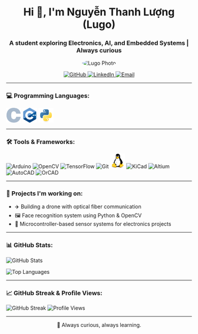 <h1 align="center">Hi 👋, I'm Nguyễn Thanh Lượng (Lugo)</h1>
<h3 align="center">A student exploring Electronics, AI, and Embedded Systems | Always curious</h3>

<p align="center">
  <img src="https://i.imgur.com/9wv5bOC.jpeg" alt="Lugo Photo" width="150" style="border-radius: 50%;"/>
</p>

<p align="center">
  <a href="https://github.com/nguyenthanhluong-lugo" target="_blank">
    <img src="https://img.shields.io/badge/GitHub-181717?style=for-the-badge&logo=github&logoColor=white" alt="GitHub"/>
  </a>
  <a href="https://linkedin.com/in/nguyenthanhluong" target="_blank">
    <img src="https://img.shields.io/badge/LinkedIn-0A66C2?style=for-the-badge&logo=linkedin&logoColor=white" alt="LinkedIn"/>
  </a>
  <a href="mailto:nguyenlugo.work@gmail.com" target="_blank">
    <img src="https://img.shields.io/badge/Email-D14836?style=for-the-badge&logo=gmail&logoColor=white" alt="Email"/>
  </a>
</p>

---

<h3 align="left">💻 Programming Languages:</h3>
<p align="left">
  <img src="https://raw.githubusercontent.com/devicons/devicon/master/icons/c/c-original.svg" alt="C" width="40" height="40"/>
  <img src="https://raw.githubusercontent.com/devicons/devicon/master/icons/cplusplus/cplusplus-original.svg" alt="C++" width="40" height="40"/>
  <img src="https://raw.githubusercontent.com/devicons/devicon/master/icons/python/python-original.svg" alt="Python" width="40" height="40"/>
</p>  

---

<h3 align="left">🛠 Tools & Frameworks:</h3>
<p align="left">
  <img src="https://cdn.worldvectorlogo.com/logos/arduino-1.svg" alt="Arduino" width="40" height="40"/>
  <img src="https://www.vectorlogo.zone/logos/opencv/opencv-icon.svg" alt="OpenCV" width="40" height="40"/>
  <img src="https://www.vectorlogo.zone/logos/tensorflow/tensorflow-icon.svg" alt="TensorFlow" width="40" height="40"/>
  <img src="https://www.vectorlogo.zone/logos/git-scm/git-scm-icon.svg" alt="Git" width="40" height="40"/>
  <img src="https://raw.githubusercontent.com/devicons/devicon/master/icons/linux/linux-original.svg" alt="Linux" width="40" height="40"/>
  <img src="https://kicad.org/img/kicadlogo.svg" alt="KiCad" width="40" height="40"/>
  <img src="https://upload.wikimedia.org/wikipedia/commons/1/12/Altium_logo.svg" alt="Altium" width="40" height="40"/>
  <img src="https://upload.wikimedia.org/wikipedia/commons/3/35/Autodesk_AutoCAD_Logo.svg" alt="AutoCAD" width="40" height="40"/>
  <img src="https://upload.wikimedia.org/wikipedia/commons/2/28/OrCAD_logo.svg" alt="OrCAD" width="40" height="40"/>
</p>

---

<h3 align="left">🚀 Projects I'm working on:</h3>
<ul>
  <li>✈️ Building a drone with optical fiber communication</li>
  <li>🖼 Face recognition system using Python & OpenCV</li>
  <li>📡 Microcontroller-based sensor systems for electronics projects</li>
</ul>

---

<h3 align="left">📊 GitHub Stats:</h3>
<p align="left">
  <img src="https://github-readme-stats.vercel.app/api?username=nguyenthanhluong-lugo&show_icons=true&theme=react" alt="GitHub Stats"/>
</p>
<p align="left">
  <img src="https://github-readme-stats.vercel.app/api/top-langs/?username=nguyenthanhluong-lugo&layout=compact&theme=react" alt="Top Languages"/>
</p>

---

<h3 align="left">📈 GitHub Streak & Profile Views:</h3>
<p align="left">
  <img src="https://github-readme-streak-stats.herokuapp.com/?user=nguyenthanhluong-lugo&theme=react" alt="GitHub Streak"/>
  <img src="https://komarev.com/ghpvc/?username=nguyenthanhluong-lugo&style=flat-square&color=blue" alt="Profile Views"/>
</p>

---

<p align="center">🌟 Always curious, always learning.</p>
